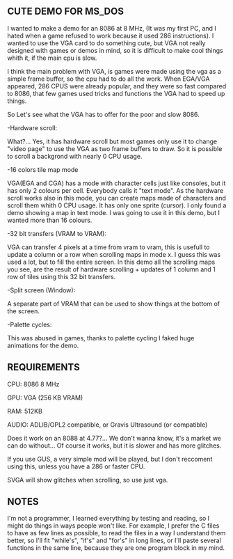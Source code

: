 CUTE DEMO FOR MS_DOS
--------------------

I wanted to make a demo for an 8086 at 8 MHz, (It was my first PC, and I hated when a game refused to work because it used 286 instructions). 
I wanted to use the VGA card to do something cute, but VGA not really designed with games or demos in mind, so it is difficult to make cool things whith it, if the main cpu is slow.

I think the main problem with VGA, is games were made using the vga as a simple frame buffer, so the cpu had to do all the work. When EGA/VGA appeared, 286 CPUS were already popular, and they were so fast compared to 8086, that few games used tricks and functions the VGA had to speed up things. 

So Let's see what the VGA has to offer for the poor and slow 8086.

-Hardware scroll:

What?... Yes, it has hardware scroll but most games only use it to change "video page" to use the VGA as two frame buffers to draw. So it is possible to scroll a backgrond with nearly 0 CPU usage.

-16 colors tile map mode

VGA(EGA and CGA) has a mode with character cells just like consoles, but it has only 2 colours per cell. Everybody calls it "text mode". As the hardware scroll works also in this mode, you can create maps made of characters and scroll them whith 0 CPU usage. It has only one sprite (cursor). I only found a demo showing a map in text mode. I was going to use it in this demo, but I wanted more than 16 colours. 

-32 bit transfers (VRAM to VRAM):

VGA can transfer 4 pixels at a time from vram to vram, this is usefull to update a column or a row when scrolling maps in mode x. I guess this was used a lot, but to fill the entire screen. In this demo all the scrolling maps you see, are the result of hardware scrolling + updates of 1 column and 1 row of tiles using this 32 bit transfers.

-Split screen (Window):

A separate part of VRAM that can be used to show things at the bottom of the screen.

-Palette cycles:

This was abused in games, thanks to palette cycling I faked huge animations for the demo.


REQUIREMENTS
------------

CPU: 8086 8 MHz

GPU: VGA (256 KB VRAM)

RAM: 512KB

AUDIO: ADLIB/OPL2 compatible, or Gravis Ultrasound (or compatible)

Does it work on an 8088 at 4.77?... We don't wanna know, it's a market we can do without... Of course it works, but it is slower and has more glitches.


If you use GUS, a very simple mod will be played, but I don't reccoment using this, unless you have a 286 or faster CPU.

SVGA will show glitches when scrolling, so use just vga.


NOTES
-----

I'm not a programmer, I learned everything by testing and reading, so I might do things in ways people won't like. For example, I prefer the C files to have as few lines as possible, to read the files in a way I understand them better, so I'll fit "while's", "if's" and "for's" in long lines, or I'll paste several functions in the same line, because they are one program block in my mind.
